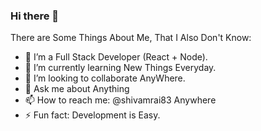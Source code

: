 ### Hi there 👋



There are Some Things About Me, That I Also Don't Know:

- 🔭 I’m a Full Stack Developer (React + Node).
- 🌱 I’m currently learning New Things Everyday.
- 👯 I’m looking to collaborate AnyWhere.
- 💬 Ask me about Anything
- 📫 How to reach me: @shivamrai83 Anywhere
- ⚡ Fun fact: Development is Easy.

